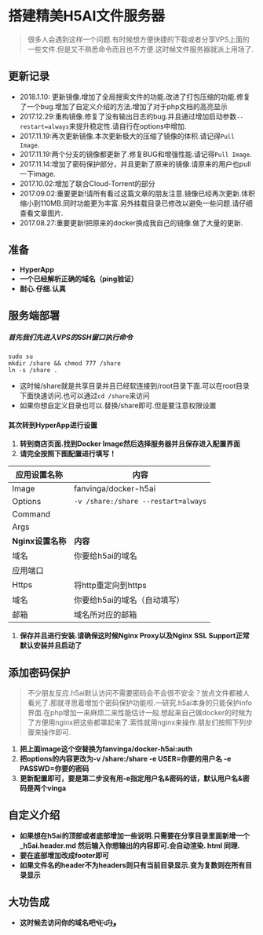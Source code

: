 # 搭建精美H5AI文件服务器

> 很多人会遇到这样一个问题.有时候想方便快捷的下载或者分享VPS上面的一些文件.但是又不熟悉命令而且也不方便.这时候文件服务器就派上用场了.


## 更新记录

- 2018.1.10: 更新镜像.增加了全局搜索文件的功能.改进了打包压缩的功能.修复了一个bug.增加了自定义介绍的方法.增加了对于php文档的高亮显示
- 2017.12.29:重构镜像.修复了没有输出日志的bug.并且通过增加启动参数`--restart=always`来提升稳定性.请自行在options中增加.
- 2017.11.19:再次更新镜像.本次更新极大的压缩了镜像的体积.请记得`Pull Image`.
- 2017.11.19:两个分支的镜像都更新了.修复BUG和增强性能.请记得`Pull Image`.
- 2017.11.14:增加了密码保护部分，并且更新了原来的镜像.请原来的用户也pull一下image.
- 2017.10.02:增加了联合Cloud-Torrent的部分
- 2017.09.02:重要更新!请所有看过这篇文章的朋友注意.镜像已经再次更新.体积缩小到110MB.同时功能更为丰富.另外挂载目录已修改以避免一些问题.请仔细查看文章图片.
- 2017.08.27:重要更新!把原来的docker换成我自己的镜像.做了大量的更新.

## 准备

- **HyperApp**
- **一个已经解析正确的域名（ping验证）**
- **耐心.仔细.认真**

## 服务端部署

##### 首先我们先进入VPS的SSH窗口执行命令

```
sudo su
mkdir /share && chmod 777 /share
ln -s /share .
```

- 这时候/share就是共享目录并且已经软连接到/root目录下面.可以在root目录下面快速访问.也可以通过`cd /share`来访问
- 如果你想自定义目录也可以.替换/share即可.但是要注意权限设置

#### 其次转到HyperApp进行设置

1. **转到商店页面.找到Docker Image然后选择服务器并且保存进入配置界面**
2. **请完全按照下图配置进行填写！**

| 应用设置名称      | 内容                                |
| ----------------- | ----------------------------------- |
| Image             | fanvinga/docker-h5ai                |
| Options           | `-v /share:/share --restart=always` |
| Command           |                                     |
| Args              |                                     |
| **Nginx设置名称** | **内容**                            |
| 域名              | 你要给h5ai的域名                    |
| 应用端口          |                                     |
| Https             | 将http重定向到https                 |
| 域名              | 你要给h5ai的域名（自动填写）        |
| 邮箱              | 域名所对应的邮箱                    |

1. **保存并且进行安装.请确保这时候Nginx Proxy以及Nginx SSL Support正常默认安装并且启动了**

## 添加密码保护

> 不少朋友反应.h5ai默认访问不需要密码会不会很不安全？放点文件都被人看光了.那就寻思着增加个密码保护功能呗.一研究.h5ai本身的只能保护info界面.在php增加一来麻烦二来性能估计一般.想起来自己做docker的时候为了方便用nginx把这些都罩起来了.索性就用nginx来操作.朋友们按照下列步骤来操作即可.

1. **把上面image这个空替换为fanvinga/docker-h5ai:auth**
2. **把options的内容更改为-v /share:/share -e USER=你要的用户名 -e PASSWD=你要的密码**
3. **更新配置即可，要是第二步没有用-e指定用户名&密码的话，默认用户名&密码是两个vinga**

## 自定义介绍

- **如果想在h5ai的顶部或者底部增加一些说明.只需要在分享目录里面新增一个 _h5ai.header.md 然后输入你想输出的内容即可.会自动渲染. html 同理.**
- **要在底部增加改成footer即可**
- **如果文件名的header不为headers则只有当前目录显示.变为复数则在所有目录显示**

## 大功告成

- **这时候去访问你的域名吧٩(˃̶͈̀௰˂̶͈́)و**

